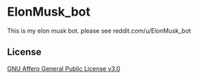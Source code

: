 # ElonMusk_bot
This is my elon musk bot. please see reddit.com/u/ElonMusk_bot


## License

[GNU Affero General Public License v3.0](https://github.com/iwannet/ElonMusk_bot/blob/main/LICENSE.md)
